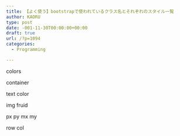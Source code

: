 ```yaml
---
title: 【よく使う】bootstrapで使われているクラス名とそれぞれのスタイル一覧
author: KAORU
type: post
date: -001-11-30T00:00:00+00:00
draft: true
url: /?p=1094
categories:
  - Programming

---
```

colors

container

text color



img fruid

px py mx my

row col